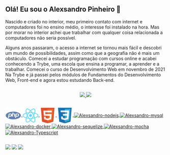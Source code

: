 ## Olá! Eu sou o Alexsandro Pinheiro 👋

Nascido e criado no interior, meu primeiro contato com internet e computadores foi no ensino médio, o interesse foi instalado na hora. Mas por morar no interior achei que trabalhar com qualquer coisa relacionada a computadores não seria possível.

Alguns anos passaram, o acesso a internet se tornou mais fácil e descobri um mundo de possibilidades, assim como que a geografia não é mais um obstáculo. Comecei a estudar programação com cursos online e acabei conhecendo a Trybe, uma escola que ensina a programar, a aprender e a trabalhar. Comecei o curso de Desenvolvimento Web em novembro de 2021 Na Trybe e já passei pelos módulos de Fundamentos do Desenvolvimento Web, Front-end e agora estou estudando Back-end.

##

<div align="center">
  <a href="https://github.com/Alexsandro-01">
  <img height="180em" src="https://github-readme-stats.vercel.app/api?username=Alexsandro-01&show_icons=true&theme=github_dark&include_all_commits=true&count_private=true"/>
  <img height="180em" src="https://github-readme-stats.vercel.app/api/top-langs/?username=Alexsandro-01&layout=compact&langs_count=7&theme=github_dark"/>
</div>

##

<div style="display: inline_block><br>
  
  <img align="center" alt="Alexsandro-Js" height="50" width="50" src="https://raw.githubusercontent.com/devicons/devicon/master/icons/javascript/javascript-plain.svg">
  
  <img align="center" alt="Alexsandro-PhP" height="50" width="50" src="https://raw.githubusercontent.com/devicons/devicon/master/icons/php/php-plain.svg">
  
  <img align="center" alt="Alexsandro-React" height="50" width="50" src="https://raw.githubusercontent.com/devicons/devicon/master/icons/react/react-original.svg">
  
  <img align="center" alt="Alexsandro-HTML" height="50" width="50" src="https://raw.githubusercontent.com/devicons/devicon/master/icons/html5/html5-original.svg">
  
  <img align="center" alt="Alexsandro-CSS" height="50" width="50" src="https://raw.githubusercontent.com/devicons/devicon/master/icons/css3/css3-original.svg">
  
  <img align="center" alt="Alexsandro-nodejs" height="50" width="50" src="https://cdn.jsdelivr.net/gh/devicons/devicon/icons/nodejs/nodejs-original.svg" />
         
  <img  align="center" alt="Alexsandro-mysql" height="50" width="50"  src="https://cdn.jsdelivr.net/gh/devicons/devicon/icons/mysql/mysql-plain-wordmark.svg" />
          
  <img  align="center" alt="Alexsandro-docker" height="50" width="50"  src="https://cdn.jsdelivr.net/gh/devicons/devicon/icons/docker/docker-original-wordmark.svg" />
          
  <img  align="center" alt="Alexsandro-sequelize" height="50" width="50"  src="https://cdn.jsdelivr.net/gh/devicons/devicon/icons/sequelize/sequelize-original-wordmark.svg" />
          
  <img align="center" alt="Alexsandro-mocha" height="30" width="40" src="https://cdn.jsdelivr.net/gh/devicons/devicon/icons/mocha/mocha-plain.svg" />
                                                            
  <img align="center" alt="Alexsandro-Typescript" height="30" width="40" src="https://cdn.jsdelivr.net/gh/devicons/devicon/icons/typescript/typescript-original.svg" />
          
  <!-- <img align="center" alt="Alexsandro-Python" height="30" width="40" src="https://raw.githubusercontent.com/devicons/devicon/master/icons/python/python-original.svg"> -->


##

<div> 
  <a href="https://www.instagram.com/1_alexsandro/" target="_blank"><img src="https://img.shields.io/badge/-Instagram-%23E4405F?style=for-the-badge&logo=instagram&logoColor=white" target="_blank"></a>
   <a href = "mailto:alerrandrofire@gmail.com"><img src="https://img.shields.io/badge/-Gmail-%23333?style=for-the-badge&logo=gmail&logoColor=white" target="_blank"></a>
  <a href="www.linkedin.com/in/alexsandro-pinheiro-dev" target="_blank"><img src="https://img.shields.io/badge/-LinkedIn-%230077B5?style=for-the-badge&logo=linkedin&logoColor=white" target="_blank"></a> 
 
  <!-- ![Snake animation](https://github.com/Alexsandro-01i/ALexsandro-01/blob/output/github-contribution-grid-snake.svg) -->
 
</div>
